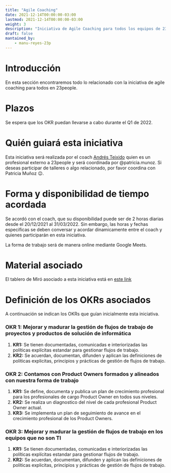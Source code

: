```yaml
---
title: "Agile Coaching"
date: 2021-12-14T00:00:00-03:00
lastmod: 2021-12-14T00:00:00-03:00
weight: 3
description: "Iniciativa de Agile Coaching para todos los equipos de 23people"
draft: false
mantained_by:
    - manu-reyes-23p
---
```


# Introducción

En esta sección encontraremos todo lo relacionado con la iniciativa de agile coaching para todos en 23people.

# Plazos

Se espera que los OKR puedan llevarse a cabo durante el Q1 de 2022.

# Quién guiará esta iniciativa

Esta iniciativa será realizada por el coach [Andrés Teixido](https://www.linkedin.com/in/andresteixido) quien es un profesional externo a 23people y será coordinada por @patricia.munoz. Si deseas participar de talleres o algo relacionado, por favor coordina con Patricia Muñoz 😉.

# Forma y disponibilidad de tiempo acordada

Se acordó con el coach, que su disponibilidad puede ser de 2 horas diarias desde el 20/12/2021 al 31/03/2022. Sin embargo, las horas y fechas especificas se deben conversar y acordar dinamicamente entre el coach y quienes participarán en esta iniciativa.

La forma de trabajo será de manera online mediante Google Meets.

# Material asociado

El tablero de Miró asociado a esta iniciativa está en [este link](https://miro.com/app/board/uXjVOd487Tw=/)

# Definición de los OKRs asociados

A continuación se indican los OKRs que guían inicialmente esta iniciativa.

### OKR 1: Mejorar y madurar la gestión de flujos de trabajo de proyectos y productos de solución de informática

1. **KR1:** Se tienen documentadas, comunicadas e interiorizadas las políticas explícitas estandar para gestionar flujos de trabajo.
2. **KR2:** Se acuerdan, documentan, difunden y aplican las definiciones de politicas explicitas, principios y prácticas de gestión de flujos de trabajo.

### OKR 2: Contamos con Product Owners formados y alineados con nuestra forma de trabajo

1. **KR1:** Se define, documenta y publica un plan de crecimiento profesional para los profesionales de cargo Product Owner en todos sus niveles.
2. **KR2:** Se realiza un diagnostico del nivel de cada profesional Product Owner actual.
3. **KR3:** Se implementa un plan de seguimiento de avance en el crecimiento profesional de los Product Owners.

### OKR 3: Mejorar y madurar la gestión de flujos de trabajo en los equipos que no son TI

1. **KR1:** Se tienen documentadas, comunicadas e interiorizadas las políticas explícitas estandar para gestionar flujos de trabajo.
2. **KR2:** Se acuerdan, documentan, difunden y aplican las definiciones de politicas explicitas, principios y prácticas de gestión de flujos de trabajo.
